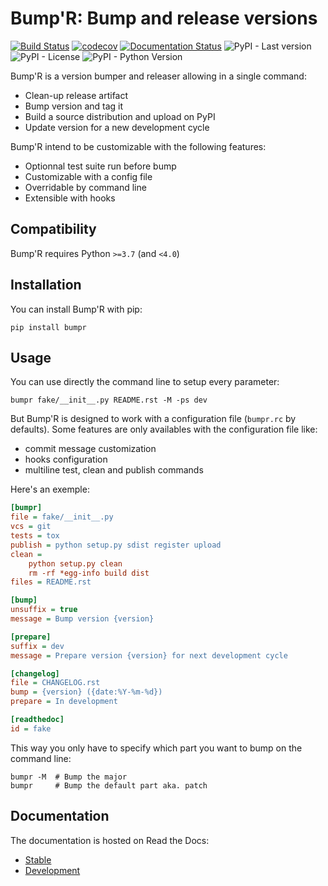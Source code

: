 # Bump'R: Bump and release versions

[![Build Status](https://github.com/noirbizarre/bumpr/actions/workflows/main.yml/badge.svg?branch=master)](https://github.com/noirbizarre/bumpr/actions/workflows/main.yml)
[![codecov](https://codecov.io/gh/noirbizarre/bumpr/branch/master/graph/badge.svg?token=G8u0QBT1Sj)](https://codecov.io/gh/noirbizarre/bumpr)
[![Documentation Status](https://readthedocs.org/projects/bumpr/badge/?version=latest)](https://bumpr.readthedocs.io/en/stable/?badge=latest)
![PyPI - Last version](https://img.shields.io/pypi/v/bumpr)
![PyPI - License](https://img.shields.io/pypi/l/bumpr)
![PyPI - Python Version](https://img.shields.io/pypi/pyversions/bumpr)

Bump'R is a version bumper and releaser allowing in a single command:

- Clean-up release artifact
- Bump version and tag it
- Build a source distribution and upload on PyPI
- Update version for a new development cycle

Bump'R intend to be customizable with the following features:

- Optionnal test suite run before bump
- Customizable with a config file
- Overridable by command line
- Extensible with hooks

## Compatibility

Bump'R requires Python `>=3.7` (and `<4.0`)

## Installation

You can install Bump'R with pip:

```console
pip install bumpr
```

## Usage

You can use directly the command line to setup every parameter:

```console
bumpr fake/__init__.py README.rst -M -ps dev
```

But Bump'R is designed to work with a configuration file (`bumpr.rc` by defaults).
Some features are only availables with the configuration file like:

- commit message customization
- hooks configuration
- multiline test, clean and publish commands

Here's an exemple:

```ini
[bumpr]
file = fake/__init__.py
vcs = git
tests = tox
publish = python setup.py sdist register upload
clean =
    python setup.py clean
    rm -rf *egg-info build dist
files = README.rst

[bump]
unsuffix = true
message = Bump version {version}

[prepare]
suffix = dev
message = Prepare version {version} for next development cycle

[changelog]
file = CHANGELOG.rst
bump = {version} ({date:%Y-%m-%d})
prepare = In development

[readthedoc]
id = fake
```

This way you only have to specify which part you want to bump on the
command line:

```console
bumpr -M  # Bump the major
bumpr     # Bump the default part aka. patch
```

## Documentation

The documentation is hosted on Read the Docs:

- [Stable](https://bumpr.readthedocs.io/en/stable/)
- [Development](https://bumpr.readthedocs.io/en/latest/)
